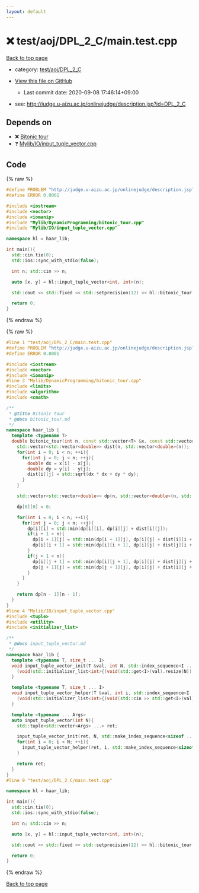 ```yaml
---
layout: default
---
```


<!-- mathjax config similar to math.stackexchange -->
<script type="text/javascript" async
  src="https://cdnjs.cloudflare.com/ajax/libs/mathjax/2.7.5/MathJax.js?config=TeX-MML-AM_CHTML">
</script>
<script type="text/x-mathjax-config">
  MathJax.Hub.Config({
    TeX: { equationNumbers: { autoNumber: "AMS" }},
    tex2jax: {
      inlineMath: [ ['$','$'] ],
      processEscapes: true
    },
    "HTML-CSS": { matchFontHeight: false },
    displayAlign: "left",
    displayIndent: "2em"
  });
</script>

<script type="text/javascript" src="https://cdnjs.cloudflare.com/ajax/libs/jquery/3.4.1/jquery.min.js"></script>
<script src="https://cdn.jsdelivr.net/npm/jquery-balloon-js@1.1.2/jquery.balloon.min.js" integrity="sha256-ZEYs9VrgAeNuPvs15E39OsyOJaIkXEEt10fzxJ20+2I=" crossorigin="anonymous"></script>
<script type="text/javascript" src="../../../../assets/js/copy-button.js"></script>
<link rel="stylesheet" href="../../../../assets/css/copy-button.css" />


# :x: test/aoj/DPL_2_C/main.test.cpp

<a href="../../../../index.html">Back to top page</a>

* category: <a href="../../../../index.html#ca30339b964798e13b3846ad3753f829">test/aoj/DPL_2_C</a>
* <a href="{{ site.github.repository_url }}/blob/master/test/aoj/DPL_2_C/main.test.cpp">View this file on GitHub</a>
    - Last commit date: 2020-09-08 17:46:14+09:00


* see: <a href="http://judge.u-aizu.ac.jp/onlinejudge/description.jsp?id=DPL_2_C">http://judge.u-aizu.ac.jp/onlinejudge/description.jsp?id=DPL_2_C</a>


## Depends on

* :x: <a href="../../../../library/Mylib/DynamicProgramming/bitonic_tour.cpp.html">Bitonic tour</a>
* :question: <a href="../../../../library/Mylib/IO/input_tuple_vector.cpp.html">Mylib/IO/input_tuple_vector.cpp</a>


## Code

<a id="unbundled"></a>
{% raw %}
```cpp
#define PROBLEM "http://judge.u-aizu.ac.jp/onlinejudge/description.jsp?id=DPL_2_C"
#define ERROR 0.0001

#include <iostream>
#include <vector>
#include <iomanip>
#include "Mylib/DynamicProgramming/bitonic_tour.cpp"
#include "Mylib/IO/input_tuple_vector.cpp"

namespace hl = haar_lib;

int main(){
  std::cin.tie(0);
  std::ios::sync_with_stdio(false);

  int n; std::cin >> n;

  auto [x, y] = hl::input_tuple_vector<int, int>(n);

  std::cout << std::fixed << std::setprecision(12) << hl::bitonic_tour(n, x, y) << std::endl;

  return 0;
}

```
{% endraw %}

<a id="bundled"></a>
{% raw %}
```cpp
#line 1 "test/aoj/DPL_2_C/main.test.cpp"
#define PROBLEM "http://judge.u-aizu.ac.jp/onlinejudge/description.jsp?id=DPL_2_C"
#define ERROR 0.0001

#include <iostream>
#include <vector>
#include <iomanip>
#line 3 "Mylib/DynamicProgramming/bitonic_tour.cpp"
#include <limits>
#include <algorithm>
#include <cmath>

/**
 * @title Bitonic tour
 * @docs bitonic_tour.md
 */
namespace haar_lib {
  template <typename T>
  double bitonic_tour(int n, const std::vector<T> &x, const std::vector<T> &y){
    std::vector<std::vector<double>> dist(n, std::vector<double>(n));
    for(int i = 0; i < n; ++i){
      for(int j = 0; j < n; ++j){
        double dx = x[i] - x[j];
        double dy = y[i] - y[j];
        dist[i][j] = std::sqrt(dx * dx + dy * dy);
      }
    }

    std::vector<std::vector<double>> dp(n, std::vector<double>(n, std::numeric_limits<double>::max()));

    dp[0][0] = 0;

    for(int i = 0; i < n; ++i){
      for(int j = 0; j < n; ++j){
        dp[i][i] = std::min(dp[i][i], dp[i][j] + dist[i][j]);
        if(i + 1 < n){
          dp[i + 1][j] = std::min(dp[i + 1][j], dp[i][j] + dist[i][i + 1]);
          dp[i][i + 1] = std::min(dp[i][i + 1], dp[i][j] + dist[j][i + 1]);
        }
        if(j + 1 < n){
          dp[i][j + 1] = std::min(dp[i][j + 1], dp[i][j] + dist[j][j + 1]);
          dp[j + 1][j] = std::min(dp[j + 1][j], dp[i][j] + dist[i][j + 1]);
        }
      }
    }

    return dp[n - 1][n - 1];
  }
}
#line 4 "Mylib/IO/input_tuple_vector.cpp"
#include <tuple>
#include <utility>
#include <initializer_list>

/**
 * @docs input_tuple_vector.md
 */
namespace haar_lib {
  template <typename T, size_t ... I>
  void input_tuple_vector_init(T &val, int N, std::index_sequence<I ...>){
    (void)std::initializer_list<int>{(void(std::get<I>(val).resize(N)), 0) ...};
  }

  template <typename T, size_t ... I>
  void input_tuple_vector_helper(T &val, int i, std::index_sequence<I ...>){
    (void)std::initializer_list<int>{(void(std::cin >> std::get<I>(val)[i]), 0) ...};
  }

  template <typename ... Args>
  auto input_tuple_vector(int N){
    std::tuple<std::vector<Args> ...> ret;

    input_tuple_vector_init(ret, N, std::make_index_sequence<sizeof ... (Args)>());
    for(int i = 0; i < N; ++i){
      input_tuple_vector_helper(ret, i, std::make_index_sequence<sizeof ... (Args)>());
    }

    return ret;
  }
}
#line 9 "test/aoj/DPL_2_C/main.test.cpp"

namespace hl = haar_lib;

int main(){
  std::cin.tie(0);
  std::ios::sync_with_stdio(false);

  int n; std::cin >> n;

  auto [x, y] = hl::input_tuple_vector<int, int>(n);

  std::cout << std::fixed << std::setprecision(12) << hl::bitonic_tour(n, x, y) << std::endl;

  return 0;
}

```
{% endraw %}

<a href="../../../../index.html">Back to top page</a>

